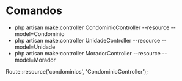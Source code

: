 # Comandos

- php artisan make:controller CondominioController --resource --model=Condominio
- php artisan make:controller UnidadeController --resource --model=Unidade
- php artisan make:controller MoradorController --resource --model=Morador

Route::resource('condominios', 'CondominioController');
